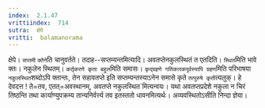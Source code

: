 ```yaml
---
index:  2.1.47
vrittiindex:  714
sutra:  क्षेपे
vritti:  balamanorama 
---
```


क्षेपे। `सप्तमी` `क्तेने`ति चानुवर्तते। तदाह--सप्तम्यन्तमित्यादि। अवतप्तेनकुलस्थितं त एतदिति। `स्थित`मिति भावे क्तः। नकुलेन स्थितम्। `कर्तृकरणे कृता बहुल`मिति समासः। `कृद्ग्रहणे गतिकारकपूर्वस्यापि ग्रहण`मिति परिभाषया `नकुलस्थित`शब्दोऽपि क्तान्तः, तेन सहावतप्ते इति सप्तम्यन्तस्याऽनेन समासे कृते `तत्पुरुषे कृती`त्यलुक्। हे देवदत्त ! ते=तव, एतत्=अवस्थानम्, अवतप्ते नकुलस्थित`मित्यन्वयः। यथा अवतप्तप्रदेशे नकुला न चिरं तिष्ठन्ति तथा कार्याण्युपक्रम्य तान्यनिर्वर्त्त्य तव इतस्ततो धावनमित्यर्थः। अव्यवस्थितोऽसीति निन्दा ज्ञेया। 

